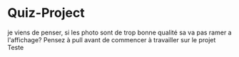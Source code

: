 # Quiz-Project
je viens de penser, si les photo sont de trop bonne qualité sa va pas ramer a l'affichage?
Pensez à pull avant de commencer à travailler sur le projet
Teste
